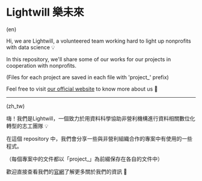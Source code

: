 # Lightwill 樂未來

(en)

Hi, we are Lightwill, a volunteered team working hard to light up nonprofits with data science 💡

In this repository, we'll share some of our works for our projects in cooperation with nonprofits.

(Files for each project are saved in each file with 'project_' prefix)

Feel free to visit [our official website](https://lightwill2.webnode.tw/) to know more about us 🙌

---

(zh_tw)

嗨！我們是Lightwill，一個致力於用資料科學協助非營利機構進行資料相關數位化轉型的志工團隊 💡 

在這個 repository 中，我們會分享一些與非營利組織合作的專案中有使用的一些程式。

（每個專案中的文件都以「project_」為前綴保存在各自的文件中）

歡迎直接查看我們的[官網](https://lightwill2.webnode.tw/)了解更多關於我們的資訊 🙌